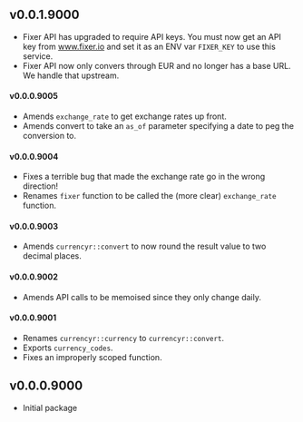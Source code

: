 ## v0.0.1.9000

* Fixer API has upgraded to require API keys. You must now get an API key from www.fixer.io and set it as an ENV var `FIXER_KEY` to use this service.
* Fixer API now only convers through EUR and no longer has a base URL. We handle that upstream.


#### v0.0.0.9005

* Amends `exchange_rate` to get exchange rates up front.
* Amends convert to take an `as_of` parameter specifying a date to peg the conversion to.

#### v0.0.0.9004

* Fixes a terrible bug that made the exchange rate go in the wrong direction!
* Renames `fixer` function to be called the (more clear) `exchange_rate` function.

#### v0.0.0.9003

* Amends `currencyr::convert` to now round the result value to two decimal places.

#### v0.0.0.9002

* Amends API calls to be memoised since they only change daily.

#### v0.0.0.9001

* Renames `currencyr::currency` to `currencyr::convert`.
* Exports `currency_codes`.
* Fixes an improperly scoped function.

## v0.0.0.9000

* Initial package

